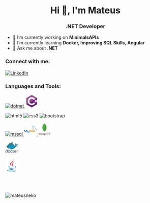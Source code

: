 <h1 align="center">Hi 👋, I'm Mateus</h1>
<h3 align="center">.NET Developer</h3>

- 🔭 I’m currently working on **MinimalsAPIs**
- 🌱 I’m currently learning **Docker, Improving SQL Skills, Angular**
- 💬 Ask me about **.NET**

<h3 align="left">Connect with me:</h3>
<p align="left">
  <a href="https://www.linkedin.com/in/mateus-deandrade/" target="blank">
    <img align="center" src="https://raw.githubusercontent.com/rahuldkjain/github-profile-readme-generator/master/src/images/icons/Social/linked-in-alt.svg" alt="LinkedIn" height="30" width="40" />
  </a>
</p>

<h3 align="left">Languages and Tools:</h3>
<p></p>
<p>
  <!-- Microsoft Tools -->
   <a href="https://dotnet.microsoft.com/" target="_blank" rel="noreferrer">
    <img src="https://uxwing.com/wp-content/themes/uxwing/download/brands-and-social-media/microsoft-dot-net-icon.png" alt="dotnet" width="40" height="40">
  </a> 

  <a href="https://dotnet.microsoft.com/pt-br/learn/csharp" target="_blank" rel="noreferrer">
    <img src="https://raw.githubusercontent.com/devicons/devicon/master/icons/csharp/csharp-original.svg" alt="csharp" width="40" height="40"/>
  </a> 
</p>

<p>
  <!-- HTML, CSS, Bootstrap -->
  <a>
    <img src="https://uxwing.com/wp-content/themes/uxwing/download/brands-and-social-media/html-icon.png" alt="html5" width="40" height="40"/>
  </a>
  
  <a>
    <img src="https://uxwing.com/wp-content/themes/uxwing/download/brands-and-social-media/css-icon.png" alt="css3" width="40" height="40"/>
  </a> 
  <a>
    <img src="https://uxwing.com/wp-content/themes/uxwing/download/brands-and-social-media/bootstrap-5-logo-icon.png" alt="bootstrap" width="45" height="40"/>
  </a>
</p>

<p>
  <!-- Databases -->
  <a href="https://www.microsoft.com/en-us/sql-server" target="_blank" rel="noreferrer">
    <img src="https://e7.pngegg.com/pngimages/816/377/png-clipart-microsoft-sql-server-microsoft-sql-server-database-administrator-computer-icons-table-free-high-quality-sql-server-icon-miscellaneous-text-thumbnail.png" alt="mssql" width="40" height="40"/>
  </a> 
  <a href="https://www.mysql.com/" target="_blank" rel="noreferrer">
    <img src="https://raw.githubusercontent.com/devicons/devicon/master/icons/mysql/mysql-original-wordmark.svg" alt="mysql" width="40" height="40"/>
  </a>
  <a href="https://www.mongodb.com/" target="_blank" rel="noreferrer">
    <img src="https://raw.githubusercontent.com/devicons/devicon/master/icons/mongodb/mongodb-original-wordmark.svg" alt="mongodb" width="40" height="40"/>
  </a>
</p>

<p>
  <!-- Docker -->
  <a href="https://www.docker.com/" target="_blank" rel="noreferrer">
    <img src="https://raw.githubusercontent.com/devicons/devicon/master/icons/docker/docker-original-wordmark.svg" alt="docker" width="40" height="40"/>
  </a>
</p>

<p>
  <!-- Java -->
  <a href="https://www.java.com" target="_blank" rel="noreferrer">
    <img src="https://raw.githubusercontent.com/devicons/devicon/master/icons/java/java-original.svg" alt="java" width="40" height="40"/>
  </a>
</p>

<br>
<br>
<p align="left">
  <img src="https://komarev.com/ghpvc/?username=mateusneko&label=Profile%20views&color=0e75b6&style=flat" alt="mateusneko" />
</p>
